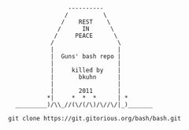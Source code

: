 
                       ----------
                      /          \
                     /    REST    \
                    /      IN      \
                   /     PEACE      \
                  /                  \
                  |                  |
                  |  Guns' bash repo |
                  |                  |
                  |     killed by    |
                  |       bkuhn      |
                  |                  |
                  |       2011       |
                 *|     *  *  *      | *
        _________)/\\_//(\/(/\)/\//\/|_)_______

      git clone https://git.gitorious.org/bash/bash.git
